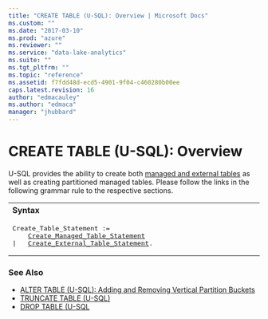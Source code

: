 ```yaml
---
title: "CREATE TABLE (U-SQL): Overview | Microsoft Docs"
ms.custom: ""
ms.date: "2017-03-10"
ms.prod: "azure"
ms.reviewer: ""
ms.service: "data-lake-analytics"
ms.suite: ""
ms.tgt_pltfrm: ""
ms.topic: "reference"
ms.assetid: f7fdd48d-ecd5-4901-9f04-c460280b00ee
caps.latest.revision: 16
author: "edmacauley"
ms.author: "edmaca"
manager: "jhubbard"
---
```

# CREATE TABLE (U-SQL): Overview
U-SQL provides the ability to create both [managed and external tables](../u-sql/u-sql-tables.md#man_ext_tabls) as well as creating partitioned managed tables. Please follow the links in the following grammar rule to the respective sections.  

<table><th align="left">Syntax</th><tr><td><pre>
Create_Table_Statement :=                                                                                
    <a href="create-table-u-sql-creating-managed-tables.md">Create_Managed_Table_Statement</a>   
|   <a href="create-external-table-u-sql.md">Create_External_Table_Statement</a>.
</pre></td></tr></table>
  
### See Also
* [ALTER TABLE (U-SQL): Adding and Removing Vertical Partition Buckets](../u-sql/alter-table-u-sql-adding-and-removing-vertical-partition-buckets.md) 
* [TRUNCATE TABLE (U-SQL)](../u-sql/truncate-table-u-sql.md)
* [DROP TABLE (U-SQL](../u-sql/drop-table-u-sql.md) 
